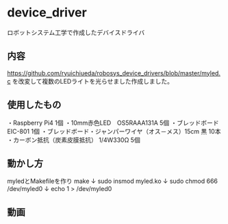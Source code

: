 # device_driver
ロボットシステム工学で作成したデバイスドライバ

## 内容
https://github.com/ryuichiueda/robosys_device_drivers/blob/master/myled.c を改変して複数のLEDライトを光らせました作成しました。

## 使用したもの
・Raspberry Pi4 1個
・10mm赤色LED　OS5RAAA131A 5個
・ブレッドボード　EIC-801 1個
・ブレッドボード・ジャンパーワイヤ（オス－メス）15cm 黒 10本
・カーボン抵抗（炭素皮膜抵抗） 1/4W330Ω 5個
## 動かし方
myledとMakefileを作り
make
↓
sudo insmod myled.ko
↓
sudo chmod 666 /dev/myled0
↓
echo 1 > /dev/myled0
## 動画

